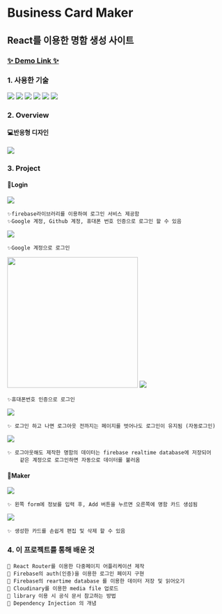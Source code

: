 # Business Card Maker

## React를 이용한 명함 생성 사이트

### [✨ Demo Link ✨](https://jisoo-youtube.netlify.app/)

### 1. 사용한 기술

<img src="https://img.shields.io/badge/html-E34F26?style=for-the-badge&logo=html5&logoColor=white"> <img src="https://img.shields.io/badge/css-1572B6?style=for-the-badge&logo=css3&logoColor=white"> <img src="https://img.shields.io/badge/javascript-F7DF1E?style=for-the-badge&logo=javascript&logoColor=black"> <img src="https://img.shields.io/badge/react-61DAFB?style=for-the-badge&logo=react&logoColor=black"> <img src="https://img.shields.io/badge/firebase-FFCA28?style=for-the-badge&logo=firebase&logoColor=black"> <img src="https://img.shields.io/badge/netlify-00C7B7?style=for-the-badge&logo=netlify&logoColor=black">

### 2. Overview

#### 💻반응형 디자인

<img src=https://user-images.githubusercontent.com/84840032/140690908-c7170c62-fad0-4e6b-8a99-764404c43b29.png>

### 3. Project

#### 🔑Login

<img src=https://user-images.githubusercontent.com/84840032/140691020-0feb0485-f220-419e-95d0-2f9a9aeb4c0d.png>

```
✨firebase라이브러리를 이용하여 로그인 서비스 제공함
✨Google 계정, Github 계정, 휴대폰 번호 인증으로 로그인 할 수 있음
```

<img src=https://user-images.githubusercontent.com/84840032/140692066-72defd5d-f52d-45c2-b1bc-f1be7acff07d.png>

```
✨Google 계정으로 로그인
```

<img width="300px" src=https://user-images.githubusercontent.com/84840032/140691548-73b37606-5422-49d1-8ca2-36de40c6e0b9.png>
<img src=https://user-images.githubusercontent.com/84840032/140691251-4f81b3ae-70ca-4591-b022-cdb64c7cebfc.gif>

```
✨휴대폰번호 인증으로 로그인
```

<img src=https://user-images.githubusercontent.com/84840032/140692641-598c54f8-502a-4eb0-b7a0-b8660c4a2d04.gif>

```
✨ 로그인 하고 나면 로그아웃 전까지는 페이지를 벗어나도 로그인이 유지됨 (자동로그인)
```

<img src=https://user-images.githubusercontent.com/84840032/140694872-0558734e-34f2-4a82-b738-6552a0cbbeb7.gif>

```
✨ 로그아웃해도 제작한 명함의 데이터는 firebase realtime database에 저장되어
    같은 계정으로 로그인하면 자동으로 데이터를 불러옴
```

#### 🎨Maker

<img src=https://user-images.githubusercontent.com/84840032/140692723-1e1cd43e-173a-4f11-a86f-42a3b2a5ec60.gif>

```
✨ 왼쪽 form에 정보를 입력 후, Add 버튼을 누르면 오른쪽에 명함 카드 생섬됨
```

<img src=https://user-images.githubusercontent.com/84840032/140693826-fa8d9d22-c55c-401c-bf73-0303f1b8787b.gif>

```
✨ 생성한 카드를 손쉽게 편집 및 삭제 할 수 있음
```

### 4. 이 프로젝트를 통해 배운 것

```
🌱 React Router를 이용한 다중페이지 어플리케이션 제작
🌱 Firebase의 auth(인증)을 이용한 로그인 페이지 구현
🌱 Firebase의 reartime database 를 이용한 데이터 저장 및 읽어오기
🌱 Cloudinary를 이용한 media file 업로드
🌱 library 이용 시 공식 문서 참고하는 방법
🌱 Dependency Injection 의 개념
```
